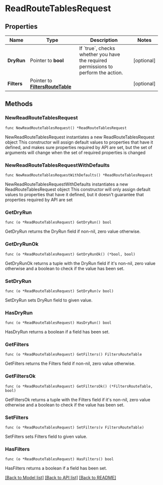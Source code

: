 # ReadRouteTablesRequest

## Properties

Name | Type | Description | Notes
------------ | ------------- | ------------- | -------------
**DryRun** | Pointer to **bool** | If &#x60;true&#x60;, checks whether you have the required permissions to perform the action. | [optional] 
**Filters** | Pointer to [**FiltersRouteTable**](FiltersRouteTable.md) |  | [optional] 

## Methods

### NewReadRouteTablesRequest

`func NewReadRouteTablesRequest() *ReadRouteTablesRequest`

NewReadRouteTablesRequest instantiates a new ReadRouteTablesRequest object
This constructor will assign default values to properties that have it defined,
and makes sure properties required by API are set, but the set of arguments
will change when the set of required properties is changed

### NewReadRouteTablesRequestWithDefaults

`func NewReadRouteTablesRequestWithDefaults() *ReadRouteTablesRequest`

NewReadRouteTablesRequestWithDefaults instantiates a new ReadRouteTablesRequest object
This constructor will only assign default values to properties that have it defined,
but it doesn't guarantee that properties required by API are set

### GetDryRun

`func (o *ReadRouteTablesRequest) GetDryRun() bool`

GetDryRun returns the DryRun field if non-nil, zero value otherwise.

### GetDryRunOk

`func (o *ReadRouteTablesRequest) GetDryRunOk() (*bool, bool)`

GetDryRunOk returns a tuple with the DryRun field if it's non-nil, zero value otherwise
and a boolean to check if the value has been set.

### SetDryRun

`func (o *ReadRouteTablesRequest) SetDryRun(v bool)`

SetDryRun sets DryRun field to given value.

### HasDryRun

`func (o *ReadRouteTablesRequest) HasDryRun() bool`

HasDryRun returns a boolean if a field has been set.

### GetFilters

`func (o *ReadRouteTablesRequest) GetFilters() FiltersRouteTable`

GetFilters returns the Filters field if non-nil, zero value otherwise.

### GetFiltersOk

`func (o *ReadRouteTablesRequest) GetFiltersOk() (*FiltersRouteTable, bool)`

GetFiltersOk returns a tuple with the Filters field if it's non-nil, zero value otherwise
and a boolean to check if the value has been set.

### SetFilters

`func (o *ReadRouteTablesRequest) SetFilters(v FiltersRouteTable)`

SetFilters sets Filters field to given value.

### HasFilters

`func (o *ReadRouteTablesRequest) HasFilters() bool`

HasFilters returns a boolean if a field has been set.


[[Back to Model list]](../README.md#documentation-for-models) [[Back to API list]](../README.md#documentation-for-api-endpoints) [[Back to README]](../README.md)


